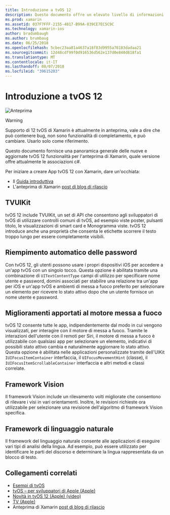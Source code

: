 ```yaml
---
title: Introduzione a tvOS 12
description: Questo documento offre un elevato livello di informazioni sulle funzionalità nuove e aggiornate di tvOS 12 per versione di anteprima di Xamarin che attualmente fornisce le associazioni c#.
ms.prod: xamarin
ms.assetid: 037F7FFF-2155-4017-B99A-839CE7EC5C9C
ms.technology: xamarin-ios
author: bradumbaugh
ms.author: brumbaug
ms.date: 06/25/2018
ms.openlocfilehash: 5cbec23aa81a4637a18f83d9955a78183dadaa21
ms.sourcegitcommit: 12d48cdf99f0d916536d562e137d0e840d818fa1
ms.translationtype: MT
ms.contentlocale: it-IT
ms.lasthandoff: 08/07/2018
ms.locfileid: "39615203"
---
```

# <a name="introduction-to-tvos-12"></a>Introduzione a tvOS 12

![Anteprima](~/media/shared/preview.png)

> [!WARNING]
> Supporto di 12 tvOS di Xamarin è attualmente in anteprima, vale a dire che può contenere bug, non sono funzionalità di completamento, e può cambiare. Usarlo solo come riferimento.

Questo documento fornisce una panoramica generale delle nuove e aggiornate tvOS 12 funzionalità per l'anteprima di Xamarin, quale versione offre attualmente le associazioni c#.

Per iniziare a creare App tvOS 12 con Xamarin, dare un'occhiata:

- Il [Guida introduttiva](~/ios/platform/introduction-to-ios12/get-started.md)
- L'anteprima di Xamarin [post di blog di rilascio](https://releases.xamarin.com/preview-release-xcode-10-beta-5/)

## <a name="tvuikit"></a>TVUIKit

tvOS 12 include TVUIKit, un set di API che consentono agli sviluppatori di tvOS di utilizzare controlli comuni di tvOS, ad esempio viste poster, pulsanti titolo, le visualizzazioni di smart card e Monogramma viste. tvOS 12 introduce anche una proprietà che consenta le etichette scorrere il testo troppo lungo per essere completamente visibili.

## <a name="password-autofill"></a>Riempimento automatico delle password

Con tvOS 12, gli utenti possono usare i propri dispositivi iOS per accedere a un'app tvOS con un singolo tocco. Questa opzione è abilitata tramite una combinazione di `UITextContentType` campi di utilizzo per specificare nome utente e password, domini associati per stabilire una relazione tra un'app per iOS e un'app tvOS e ambienti di messa a fuoco preferito per selezionare un elemento per ricevere lo stato attivo dopo che un utente fornisce un nome utente e password.

## <a name="focus-engine-enhancements"></a>Miglioramenti apportati al motore messa a fuoco

tvOS 12 consente tutte le app, indipendentemente dal modo in cui vengono visualizzati, per interagire con il motore di messa a fuoco. Tramite le interazioni dell'utente con il remoti per Siri, il motore di messa a fuoco è utilizzabile con qualsiasi app per selezionare un elemento, indicativi di possibili stato attivo cambia e naturalmente aggiornare lo stato attivo. Questa opzione è abilitata nelle applicazioni personalizzate tramite dell'UIKit `IUIFocusItemContainer` interfaccia, il `UIFocusMovementHint` (classe), il `IUIFocusItemScrollableContainer` interfaccia e altri metodi e classi correlate.

## <a name="vision-framework"></a>Framework Vision

Il framework Vision include un rilevamento volti migliorate che consentono di rilevare i visi in vari orientamenti. Inoltre, le revisioni richieste ora utilizzabile per selezionare una revisione dell'algoritmo di framework Vision specifica.

## <a name="natural-language-framework"></a>Framework di linguaggio naturale

Il framework del linguaggio naturale consente alle applicazioni di eseguire vari tipi di analisi della lingua. Ad esempio, può essere utilizzato per identificare le parti del discorso e determinare la lingua rappresentata da un blocco di testo.

## <a name="related-links"></a>Collegamenti correlati

- [Esempi di tvOS](https://developer.xamarin.com/samples/tvos/all/)
- [tvOS – per sviluppatori di Apple (Apple)](https://developer.apple.com/tvos/)
- [Novità in tvOS 12 (Apple) (video)](https://developer.apple.com/videos/play/wwdc2018/208/)
- [TV (Apple)](https://www.apple.com/tv/)
- Anteprima di Xamarin [post di blog di rilascio](https://releases.xamarin.com/preview-release-xcode-10-beta-5/)
